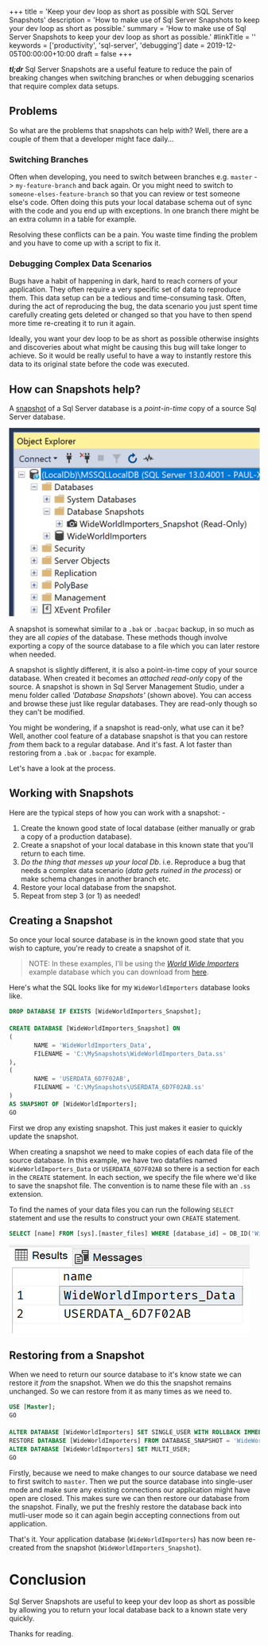 +++
title = 'Keep your dev loop as short as possible with SQL Server Snapshots'
description = 'How to make use of Sql Server Snapshots to keep your dev loop as short as possible.'
summary = 'How to make use of Sql Server Snapshots to keep your dev loop as short as possible.'
#linkTitle = ''
keywords = ['productivity', 'sql-server', 'debugging']
date = 2019-12-05T00:00:00+10:00
draft = false
+++

_**tl;dr**_ Sql Server Snapshots are a useful feature to reduce the pain of breaking changes when switching branches or when debugging scenarios that require complex data setups.

## Problems

So what are the problems that snapshots can help with? Well, there are a couple of them that a developer might face daily...

### Switching Branches

Often when developing, you need to switch between branches e.g. `master` -> `my-feature-branch` and back again. Or you might need to switch to `someone-elses-feature-branch` so that you can review or test someone else's code. Often doing this puts your local database schema out of sync with the code and you end up with exceptions. In one branch there might be an extra column in a table for example.

Resolving these conflicts can be a pain. You waste time finding the problem and you have to come up with a script to fix it.

### Debugging Complex Data Scenarios

Bugs have a habit of happening in dark, hard to reach corners of your application. They often require a very specific set of data to reproduce them. This data setup can be a tedious and time-consuming task. Often, during the act of reproducing the bug, the data scenario you just spent time carefully creating gets deleted or changed so that you have to then spend more time re-creating it to run it again.

Ideally, you want your dev loop to be as short as possible otherwise insights and discoveries about what might be causing this bug will take longer to achieve. So it would be really useful to have a way to instantly restore this data to its original state before the code was executed.

## How can Snapshots help?

A [snapshot](https://docs.microsoft.com/en-us/sql/relational-databases/databases/database-snapshots-sql-server) of a Sql Server database is a _point-in-time_ copy of a source Sql Server database.

![Snapshot](./ssms-snapshots.png)

A snapshot is somewhat similar to a `.bak` or `.bacpac` backup, in so much as they are all _copies_ of the database. These methods though involve exporting a copy of the source database to a file which you can later restore when needed.

A snapshot is slightly different, it is also a point-in-time copy of your source database. When created it becomes an _attached_ _read-only_ copy of the source. A snapshot is shown in Sql Server Management Studio, under a menu folder called _'Database Snapshots'_ (shown above). You can access and browse these just like regular databases. They are read-only though so they can't be modified.

You might be wondering, if a snapshot is read-only, what use can it be? Well, another cool feature of a database snapshot is that you can restore _from_ them back to a regular database. And it's fast. A lot faster than restoring from a `.bak` or `.bacpac` for example.

Let's have a look at the process.

## Working with Snapshots

Here are the typical steps of how you can work with a snapshot: -

1. Create the known good state of local database (either manually or grab a copy of a production database).
2. Create a snapshot of your local database in this known state that you'll return to each time.
3. _Do the thing that messes up your local Db_. i.e. Reproduce a bug that needs a complex data scenario (_data gets ruined in the process_) or make schema changes in another branch etc.
4. Restore your local database from the snapshot.
5. Repeat from step 3 (or 1) as needed!

## Creating a Snapshot

So once your local source database is in the known good state that you wish to capture, you're ready to create a snapshot of it.

> NOTE: In these examples, I'll be using the [_World Wide Importers_](https://github.com/microsoft/sql-server-samples/tree/master/samples/databases/wide-world-importers) example database which you can download from [here](https://github.com/microsoft/sql-server-samples/releases/download/wide-world-importers-v1.0/WideWorldImporters-Standard.bak).

Here's what the SQL looks like for my `WideWorldImporters` database looks like.

```SQL
DROP DATABASE IF EXISTS [WideWorldImporters_Snapshot];

CREATE DATABASE [WideWorldImporters_Snapshot] ON
(
       NAME = 'WideWorldImporters_Data',
       FILENAME = 'C:\MySnapshots\WideWorldImporters_Data.ss'
),
(
       NAME = 'USERDATA_6D7F02AB',
       FILENAME = 'C:\MySnapshots\USERDATA_6D7F02AB.ss'
)
AS SNAPSHOT OF [WideWorldImporters];
GO
```

First we drop any existing snapshot. This just makes it easier to quickly update the snapshot.

When creating a snapshot we need to make copies of each data file of the source database. In this example, we have two datafiles named `WideWorldImporters_Data` or `USERDATA_6D7F02AB` so there is a section for each in the `CREATE` statement. In each section, we specify the file where we'd like to save the snapshot file. The convention is to name these file with an `.ss` extension.

To find the names of your data files you can run the following `SELECT` statement and use the results to construct your own `CREATE` statement.

```SQL
SELECT [name] FROM [sys].[master_files] WHERE [database_id] = DB_ID('WideWorldImporters') AND [type] = 0;
```

![Data File Names](./data-file-names.png)

## Restoring from a Snapshot

When we need to return our source database to it's know state we can restore it _from_ the snapshot. When we do this the snapshot remains unchanged. So we can restore from it as many times as we need to.

```SQL
USE [Master];
GO

ALTER DATABASE [WideWorldImporters] SET SINGLE_USER WITH ROLLBACK IMMEDIATE;
RESTORE DATABASE [WideWorldImporters] FROM DATABASE_SNAPSHOT = 'WideWorldImporters_Snapshot';
ALTER DATABASE [WideWorldImporters] SET MULTI_USER;
GO
```

Firstly, because we need to make changes to our source database we need to first switch to `master`.
Then we put the source database into single-user mode and make sure any existing connections our application might have open are closed.
This makes sure we can then restore our database from the snapshot.
Finally, we put the freshly restore the database back into mutli-user mode so it can again begin accepting connections from out application.

That's it. Your application database (`WideWorldImporters`) has now been re-created from the snapshot (`WideWorldImporters_Snapshot`).

# Conclusion

Sql Server Snapshots are useful to keep your dev loop as short as possible by allowing you to return your local database back to a known state very quickly.

Thanks for reading.
